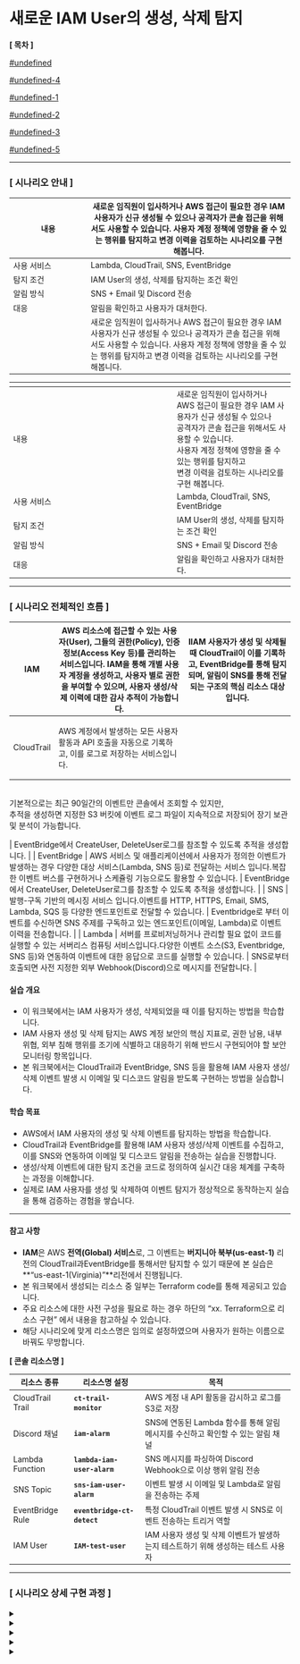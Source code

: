 # 새로운 IAM User의 생성, 삭제 탐지

**\[ 목차 ]**

[#undefined](iam-user.md#undefined "mention")

[#undefined-4](iam-user.md#undefined-4 "mention")

[#undefined-1](iam-user.md#undefined-1 "mention")

[#undefined-2](iam-user.md#undefined-2 "mention")

[#undefined-3](iam-user.md#undefined-3 "mention")

[#undefined-5](iam-user.md#undefined-5 "mention")

***

### **\[ 시나리오 안내 ]**

<table><thead><tr><th width="124.77783203125">내용</th><th>새로운 임직원이 입사하거나 AWS 접근이 필요한 경우 IAM 사용자가 신규 생성될 수 있으나 공격자가 콘솔 접근을 위해서도 사용할 수 있습니다. 사용자 계정 정책에 영향을 줄 수 있는 행위를 탐지하고 변경 이력을 검토하는 시나리오를 구현 해봅니다.</th></tr></thead><tbody><tr><td>사용 서비스</td><td>Lambda, CloudTrail, SNS, EventBridge</td></tr><tr><td>탐지 조건</td><td>IAM User의 생성, 삭제를 탐지하는 조건 확인</td></tr><tr><td>알림 방식</td><td>SNS + Email 및 Discord 전송</td></tr><tr><td>대응</td><td>알림을 확인하고 사용자가 대처한다.</td></tr><tr><td></td><td>새로운 임직원이 입사하거나 AWS 접근이 필요한 경우 IAM 사용자가 신규 생성될 수 있으나 공격자가 콘솔 접근을 위해서도 사용할 수 있습니다. 사용자 계정 정책에 영향을 줄 수 있는 행위를 탐지하고 변경 이력을 검토하는 시나리오를 구현 해봅니다.</td></tr></tbody></table>

<table data-header-hidden><thead><tr><th width="278.99993896484375"></th><th></th></tr></thead><tbody><tr><td>내용</td><td>새로운 임직원이 입사하거나 AWS 접근이 필요한 경우 IAM 사용자가 신규 생성될 수 있으나<br>공격자가 콘솔 접근을 위해서도 사용할 수 있습니다.<br>사용자 계정 정책에 영향을 줄 수 있는 행위를 탐지하고<br>변경 이력을 검토하는 시나리오를 구현 해봅니다.</td></tr><tr><td>사용 서비스</td><td>Lambda, CloudTrail, SNS, EventBridge</td></tr><tr><td>탐지 조건</td><td>IAM User의 생성, 삭제를 탐지하는 조건 확인</td></tr><tr><td>알림 방식</td><td>SNS + Email 및 Discord 전송</td></tr><tr><td>대응</td><td>알림을 확인하고 사용자가 대처한다.</td></tr></tbody></table>

***

### **\[ 시나리오 전체적인 흐름 ]**

| IAM         | AWS 리소스에 접근할 수 있는 사용자(User), 그들의 권한(Policy), 인증 정보(Access Key 등)를 관리하는 서비스입니다. IAM을 통해 개별 사용자 계정을 생성하고, 사용자 별로 권한을 부여할 수 있으며, 사용자 생성/삭제 이력에 대한 감사 추적이 가능합니다.                     | IIAM 사용자가 생성 및 삭제될 때 CloudTrail이 이를 기록하고, EventBridge를 통해 탐지되며, 알림이 SNS를 통해 전달되는 구조의 핵심 리소스 대상입니다. |
| ----------- | -------------------------------------------------------------------------------------------------------------------------------------------------------------------------------- | -------------------------------------------------------------------------------------------------- |
| CloudTrail  | <p>AWS 계정에서 발생하는 모든 사용자 활동과 API 호출을 자동으로 기록하고, 이를 로그로 저장하는 서비스입니다.
<br>기본적으로는 최근 90일간의 이벤트만 콘솔에서 조회할 수 있지만,
<br>추적을 생성하면 지정한 S3 버킷에 이벤트 로그 파일이 지속적으로 저장되어 장기 보관 및 분석이 가능합니다.</p> | EventBridge에서 CreateUser, DeleteUser로그를 참조할 수 있도록 추적을 생성합니다.                                       |
| EventBridge | AWS 서비스 및 애플리케이션에서 사용자가 정의한 이벤트가 발생하는 경우 다양한 대상 서비스(Lambda, SNS 등)로 전달하는 서비스 입니다.복잡한 이벤트 버스를 구현하거나 스케쥴링 기능으로도 활용할 수 있습니다.                                                        | EventBridge에서 CreateUser, DeleteUser로그를 참조할 수 있도록 추적을 생성합니다.                                       |
| SNS         | 발행-구독 기반의 메시징 서비스 입니다.이벤트를 HTTP, HTTPS, Email, SMS, Lambda, SQS 등 다양한 엔드포인트로 전달할 수 있습니다.                                                                                         | Eventbridge로 부터 이벤트를 수신하면 SNS 주제를 구독하고 있는 엔드포인트(이메일, Lambda)로 이벤트 이력을 전송합니다.                       |
| Lambda      | 서버를 프로비저닝하거나 관리할 필요 없이 코드를 실행할 수 있는 서버리스 컴퓨팅 서비스입니다.다양한 이벤트 소스(S3, Eventbridge, SNS 등)와 연동하여 이벤트에 대한 응답으로 코드를 실행할 수 있습니다.                                                        | SNS로부터 호출되면 사전 지정한 외부 Webhook(Discord)으로 메시지를 전달합니다.                                               |

#### 실습 개요

* 이 워크북에서는 IAM 사용자가 생성, 삭제되었을 때 이를 탐지하는 방법을 학습합니다.
* IAM 사용자 생성 및 삭제 탐지는 AWS 계정 보안의 핵심 지표로, 권한 남용, 내부 위협, 외부 침해 행위를 조기에 식별하고 대응하기 위해 반드시 구현되어야 할 보안 모니터링 항목입니다.
* 본 워크북에서는 CloudTrail과 EventBridge, SNS 등을 활용해 IAM 사용자 생성/삭제 이벤트 발생 시 이메일 및 디스코드 알림을 받도록 구현하는 방법을 실습합니다.

#### 학습 목표

* AWS에서 IAM 사용자의 생성 및 삭제 이벤트를 탐지하는 방법을 학습합니다.
* CloudTrail과 EventBridge를 활용해 IAM 사용자 생성/삭제 이벤트를 수집하고, 이를 SNS와 연동하여 이메일 및 디스코드 알림을 전송하는 실습을 진행합니다.
* 생성/삭제 이벤트에 대한 탐지 조건을 코드로 정의하여 실시간 대응 체계를 구축하는 과정을 이해합니다.
* 실제로 IAM 사용자를 생성 및 삭제하여 이벤트 탐지가 정상적으로 동작하는지 실습을 통해 검증하는 경험을 쌓습니다.

***

#### 참고 사항

* **IAM**은 AWS **전역(Global) 서비스**로, 그 이벤트는 **버지니아 북부(us-east-1)** 리전의 CloudTrail과EventBridge를 통해서만 탐지할 수 있기 때문에 본 실습은 \*\*“us-east-1(Virginia)”\*\*리전에서 진행됩니다.
* 본 워크북에서 생성되는 리소스 중 일부는 Terraform code를 통해 제공되고 있습니다.
* 주요 리소스에 대한 사전 구성을 필요로 하는 경우 하단의 “xx. Terraform으로 리소스 구현” 에서 내용을 참고하실 수 있습니다.
* 해당 시나리오에 맞게 리소스명은 임의로 설정하였으며 사용자가 원하는 이름으로 바꿔도 무방합니다.



**\[ 콘솔 리소스명 ]**

| **리소스 종류**       | **리소스명 설정**                 | **목적**                                             |
| ---------------- | --------------------------- | -------------------------------------------------- |
| CloudTrail Trail | **`ct-trail-monitor`**      | AWS 계정 내 API 활동을 감시하고 로그를 S3로 저장                   |
| Discord 채널       | **`iam-alarm`**             | SNS에 연동된 Lambda 함수를 통해 알림 메시지를 수신하고 확인할 수 있는 알림 채널 |
| Lambda Function  | **`lambda-iam-user-alarm`** | SNS 메시지를 파싱하여 Discord Webhook으로 이상 행위 알림 전송        |
| SNS Topic        | **`sns-iam-user-alarm`**    | 이벤트 발생 시 이메일 및 Lambda로 알림을 전송하는 주제                 |
| EventBridge Rule | **`eventbridge-ct-detect`** | 특정 CloudTrail 이벤트 발생 시 SNS로 이벤트 전송하는 트리거 역할        |
| IAM User         | **`IAM-test-user`**         | IAM 사용자 생성 및 삭제 이벤트가 발생하는지 테스트하기 위해 생성하는 테스트 사용자   |

***

### **\[ 시나리오 상세 구현 과정 ]**

<details>

<summary></summary>

STEP 1) CloudTrail 검색

<figure><img src="detection-and-alert-scenarios/root-account-login-alert/docs/.gitbook/assets/image (9).png" alt=""><figcaption></figcaption></figure>

<figure><img src="detection-and-alert-scenarios/root-account-login-alert/docs/.gitbook/assets/image (10).png" alt=""><figcaption></figcaption></figure>

AWS 계정 내에서 발생하는 API 호출 및 활동 내역을 자동으로 기록하고 추적하기 위해 버지니아 리전 선택 후 CloudTrail서비스로 이동한다.
\
해당 리전에 생성된 trail이 있을 경우, 추가 생성 없이 2번 단계 으로 넘어간다.



STEP 2 ) CloudTrail 생성

<figure><img src="detection-and-alert-scenarios/root-account-login-alert/docs/.gitbook/assets/image (91).png" alt=""><figcaption></figcaption></figure>

Create trail 버튼을 클릭해 사용할 추적을 생성한다.



\[ 추적 속성 선택 ]

<figure><img src="detection-and-alert-scenarios/root-account-login-alert/docs/.gitbook/assets/image (92).png" alt=""><figcaption></figcaption></figure>

CloudTrail 트레일(추적)의 기본 설정을 지정 후 **Next**버튼을 클릭한다.

**Log file SSE-KMS encryption은 S3 버킷에 로그가 업로드 될 때마다 알림**을 SNS로 보내는 용도이므로 체크 해제한다.

* **Trail name** : ct-trail-monitor
* **Storage location :** Create new S3 bucket
* **Additional settings**
  * **Log file validation :** Enabled 해제



\[ 로그 이벤트 선택 ]

<figure><img src="detection-and-alert-scenarios/root-account-login-alert/docs/.gitbook/assets/image (93).png" alt=""><figcaption></figcaption></figure>

로그 이벤트, 이벤트 관리 옵션 선택 후 **Next**버튼을 클릭한다.

* **Events** : Management events, Insights events
* **Management events - API activity :** Read, Write 체크



\[ 검토 및 생성 ]

<figure><img src="detection-and-alert-scenarios/root-account-login-alert/docs/.gitbook/assets/image (94).png" alt=""><figcaption></figcaption></figure>

각 단계 검토 후 Create trail 버튼을 클릭하면 추적이 생성된다.



STEP 3) 추적 생성 확인

<figure><img src="detection-and-alert-scenarios/root-account-login-alert/docs/.gitbook/assets/image (95).png" alt=""><figcaption></figcaption></figure>

대시보드에서 정상적으로 추적이 생성되었는지 확인한다.

</details>

<details>

<summary></summary>

STEP 1) Discord 채널 생성 및 WebHook 설정

\[ 채널 만들기 ]

<figure><img src="detection-and-alert-scenarios/root-account-login-alert/docs/.gitbook/assets/image (96).png" alt=""><figcaption></figcaption></figure>

IAM 사용자 생성/삭제 이벤트 알림을 수신할 채널을 만들어준다.

EventBridge 서비스 화면 오른쪽 상단의 EventBridge Rule을 선택하고 Create rule버튼을 클릭한다.

* **채널 이름** : **`iam-alarm`**



\[ 채널 편집 ]

<figure><img src="detection-and-alert-scenarios/root-account-login-alert/docs/.gitbook/assets/image (97).png" alt=""><figcaption></figcaption></figure>

위와 같이 생성된 채널에서 채널 편집을 클릭한다.



\[ 웹후크 연동 ]

<figure><img src="detection-and-alert-scenarios/root-account-login-alert/docs/.gitbook/assets/image (98).png" alt=""><figcaption></figcaption></figure>

왼쪽 상단의 설정 목록에서 연동 → 웹후크 만들기를 클릭하여 웹후크 봇을 만들어 준다.



<figure><img src="detection-and-alert-scenarios/root-account-login-alert/docs/.gitbook/assets/image (99).png" alt=""><figcaption></figcaption></figure>

**웹후크 URL 복사** 버튼을 클릭해 Lambda에서 사용할 URL을 복사한다.

* **이름** : WEBHOOK\_URL
* **채널** : **`#iam-alarm`** (앞서 생성한 채널 이름 선택)



STEP 2) Lambda 함수 생성

<figure><img src="detection-and-alert-scenarios/root-account-login-alert/docs/.gitbook/assets/image (100).png" alt=""><figcaption></figcaption></figure>

알람을 발송할 함수를 만들기 위해 AWS 콘솔에서 Lambda서비스로 이동한다.



<figure><img src="detection-and-alert-scenarios/root-account-login-alert/docs/.gitbook/assets/image (101).png" alt=""><figcaption></figcaption></figure>

Lambda 서비스 화면 오른쪽 상단의 Create a function 버튼을 클릭한다.



\[ 함수 생성 ]

<figure><img src="detection-and-alert-scenarios/root-account-login-alert/docs/.gitbook/assets/image (102).png" alt=""><figcaption></figcaption></figure>

함수 이름, 런타임 및 아키텍처를 지정하고 **Next**버튼을 클릭한다.

* **Author from scratch** 선택
* **Function name** : **`lambda-iam-user-alarm`**
* **Runtime** : Python 3.13
* **Architecture** : x86\_64



\[ 생성된 함수 확인 ]

<figure><img src="detection-and-alert-scenarios/root-account-login-alert/docs/.gitbook/assets/image (103).png" alt=""><figcaption></figcaption></figure>

정상적으로 Lambda함수가 생성되었는지 확인해준다.



STEP 3) 환경 변수 편집

<figure><img src="detection-and-alert-scenarios/root-account-login-alert/docs/.gitbook/assets/image (104).png" alt=""><figcaption></figcaption></figure>

이후 Configuration → Environment variables로 들어가서 Edit 버튼을 클릭한다.



\[ 환경 변수 추가 ]

<figure><img src="detection-and-alert-scenarios/root-account-login-alert/docs/.gitbook/assets/image (105).png" alt=""><figcaption></figcaption></figure>

Edit environment variables로 이동하여 Add environment variables 버튼을 클릭한다.



\[ 환경 변수에 키와 값 추가 ]

<figure><img src="detection-and-alert-scenarios/root-account-login-alert/docs/.gitbook/assets/image (106).png" alt=""><figcaption></figcaption></figure>

**Key, Value**를 다음과 같이 추가한 이후 **Save**버튼을 눌러 환경 변수를 추가해 준다.

* **Key, Value는 표를 참고**

| Key                   | **용도/설명**            | Value                                                                                           |
| --------------------- | -------------------- | ----------------------------------------------------------------------------------------------- |
| DISCORD\_WEBHOOK\_URL | 디스코드 알림용 Webhook URL | [https://discord.com/api/webhooks/\~\~\~](https://discord.com/api/webhooks/~~~) (알림 받을 웹후크 url) |



STEP 4) Lambda 코드 소스 편집

<figure><img src="detection-and-alert-scenarios/root-account-login-alert/docs/.gitbook/assets/image (107).png" alt=""><figcaption></figcaption></figure>

Code탭에서 Lambda python 코드를 작성 후 Deploy버튼을 클릭하여 배포해 준다.

```python
import json
import urllib3
import os
from datetime import datetime, timedelta

# HTTP 요청을 위한 객체 생성
http = urllib3.PoolManager()

# 환경 변수에서 Discord Webhook URL 불러오기
HOOK_URL = os.environ['DISCORD_WEBHOOK_URL'] # 위에서 정의한 key와 동일하게 작성

def lambda_handler(event, context):
    try:
        for record in event['Records']:
            # SNS 메시지 파싱
            sns_message_str = record['Sns']['Message']
            outer_msg = json.loads(sns_message_str)

            # CloudTrail 이벤트의 실제 내용은 'detail' 내부에 존재
            detail = outer_msg.get('detail', {})

            # 이벤트 정보 추출
            event_name = detail.get('eventName', 'Unknown')
            user = detail.get('userIdentity', {}).get('userName', 'Unknown')
            source_ip = detail.get('sourceIPAddress', 'Unknown')
            event_time_utc = detail.get('eventTime', '')[:19]

            # 시간 변환 (UTC → KST)
            try:
                event_time_kst = datetime.strptime(event_time_utc, '%Y-%m-%dT%H:%M:%S') + timedelta(hours=9)
                time_str = event_time_kst.strftime('%Y-%m-%d %H:%M:%S') + " (KST)"
            except:
                time_str = 'Unknown'

            # Discord 메시지 구성
            discord_msg = {
                "content": f"**[ IAM 이벤트 탐지 ]**\\n"
                           f"- 이벤트 이름: `{event_name}`\\n"
                           f"- 사용자: `{user}`\\n"
                           f"- IP: `{source_ip}`\\n"
                           f"- 시간: `{time_str}`"
            }

            # 전송
            encoded_msg = json.dumps(discord_msg).encode("utf-8")
            response = http.request(
                "POST",
                HOOK_URL,
                body=encoded_msg,
                headers={"Content-Type": "application/json"}
            )

            print(f"Discord 응답 상태: {response.status}")
        
        return {"statusCode": 200, "body": "Success"}

    except Exception as e:
        print(f"에러 발생: {str(e)}")
        return {"statusCode": 500, "body": "Error"}

```

</details>

<details>

<summary></summary>

STEP 1) SNS 검색

<figure><img src="detection-and-alert-scenarios/root-account-login-alert/docs/.gitbook/assets/image (108).png" alt=""><figcaption></figcaption></figure>

알람을 전송 받을 주제 및 구독을 생성하기 위해 SNS 서비스로 이동한다.



STEP 2) 주제 생성

<figure><img src="detection-and-alert-scenarios/root-account-login-alert/docs/.gitbook/assets/image (109).png" alt=""><figcaption></figcaption></figure>

좌측 탭에서 Topic으로 이동 후 Create topic 버튼을 클릭한다.





<figure><img src="detection-and-alert-scenarios/root-account-login-alert/docs/.gitbook/assets/image (110).png" alt=""><figcaption></figcaption></figure>

* **Type** : Standard(표준)
* **Name** : **`sns-iam-user-alarm`**



STEP 3) Email 구독 생성

<figure><img src="detection-and-alert-scenarios/root-account-login-alert/docs/.gitbook/assets/image (111).png" alt=""><figcaption></figcaption></figure>

생성된 주제 확인 후 Create subscription 버튼을 클릭한다.



\[ 구독 생성 - 세부사항 ]

<figure><img src="detection-and-alert-scenarios/root-account-login-alert/docs/.gitbook/assets/image (112).png" alt=""><figcaption></figcaption></figure>

* **Protocol** : email
* **Endpoint** : 알람 받을 이메일 주소



STEP 4) 구독한 이메일 인증

<figure><img src="detection-and-alert-scenarios/root-account-login-alert/docs/.gitbook/assets/image (113).png" alt=""><figcaption></figcaption></figure>

생성된 구독을 확인하면 Status가 Pending Confirmation(확인 대기 중)이다.

입력한 메일 주소로 온 확인 메일을 통해 인증을 진행한다.



\[ 이메일 인증 ]

<figure><img src="detection-and-alert-scenarios/root-account-login-alert/docs/.gitbook/assets/image (114).png" alt=""><figcaption></figcaption></figure>

<figure><img src="detection-and-alert-scenarios/root-account-login-alert/docs/.gitbook/assets/image (115).png" alt=""><figcaption></figcaption></figure>

<figure><img src="detection-and-alert-scenarios/root-account-login-alert/docs/.gitbook/assets/image (116).png" alt=""><figcaption></figcaption></figure>

Subscription Confirmation 메일의 Confirm subscription 하이퍼링크를 눌러 접속하면 SNS 구독 등록이 완료된다.



STEP 5) Lambda 구독 생성

<figure><img src="detection-and-alert-scenarios/root-account-login-alert/docs/.gitbook/assets/image (118).png" alt=""><figcaption></figcaption></figure>

디스코드로 알림을 보내기 위해 위에서 만든 Lambda 구독을 추가 생성한다.



<figure><img src="detection-and-alert-scenarios/root-account-login-alert/docs/.gitbook/assets/image (117).png" alt=""><figcaption></figcaption></figure>

* **Protocol** : AWS Lambda
* **Endpoint** : 위에서 생성한 Lambda (**`lambda-iam-user-alarm`**) 선택

</details>

<details>

<summary></summary>

STEP 1) EventBridge 검색

<figure><img src="detection-and-alert-scenarios/root-account-login-alert/docs/.gitbook/assets/image (119).png" alt=""><figcaption></figcaption></figure>

Lambda 함수를 주기적으로 실행하기 위해 EventBridge 서비스로 이동한다.



STEP 2) EventBridge 생성

<figure><img src="detection-and-alert-scenarios/root-account-login-alert/docs/.gitbook/assets/image (120).png" alt=""><figcaption></figcaption></figure>



EventBridge 서비스 화면 오른쪽 상단의 EventBridge Rule을 선택하고 Create rule버튼을 클릭한다.



\[ 상세 규칙 설정 ]

<figure><img src="detection-and-alert-scenarios/root-account-login-alert/docs/.gitbook/assets/image (121).png" alt=""><figcaption></figcaption></figure>

규칙 이름, 설명, Event bus 종류, 규칙 유형(이벤트 패턴 기반 or 스케줄 기반) 설정 후 **Next버튼**을 클릭한다.

* **Name** : **`eventbridge-iam-user-change`**
* **Event Bus** : default
* **Rule Type** : Rule with an event pattern (이벤트 패턴이 있는 규칙)



\[ 이벤트 패턴 작성 ]

<figure><img src="detection-and-alert-scenarios/root-account-login-alert/docs/.gitbook/assets/image (122).png" alt=""><figcaption></figcaption></figure>

탐지할 이벤트 조건을 설정을 설정하고 **Next**버튼을 클릭한다.

* **Event Source :** Other
*   **Event pattern** : Custom pattern (JSON editor)

    사용자가 원하는 조건만 감지할 수 있도록 JSON으로 직접 작성
*   IAM 사용자 생성/삭제를 탐지하는 JSON 코드

    ```json
    {
      "source": ["aws.iam"],
      "detail-type": ["AWS API Call via CloudTrail"],
      "detail": {
        "eventSource": ["iam.amazonaws.com"],
        "eventName": ["CreateUser", "DeleteUser"]
      }
    }
    ```

**\[ 설정한 이벤트 안내 ]**

| 이벤트 이름           | 설명         | **탐지 목적**                      |
| ---------------- | ---------- | ------------------------------ |
| **`CreateUser`** | IAM 사용자 생성 | **생성 탐지** - 권한 남용, 내부 위협행위 식별  |
| **`DeleteUser`** | IAM 사용자 삭제 | **삭제 탐지** - 사용자를 없애려는 공격 행위 식별 |
| \</aside>        |            |                                |



\[ 대상 선택 ]

<figure><img src="detection-and-alert-scenarios/root-account-login-alert/docs/.gitbook/assets/image (123).png" alt=""><figcaption></figcaption></figure>

이벤트가 감지되었을 때 실행할 대상 지정하고 **Next**버튼을 클릭한다.

* **Target Types** : AWS service
* **Select a target** : SNS topic
* **Target location** : Target in this account
* **Topic** : 앞서 생성한 sns topic 선택(**`sns-iam-user-alarm`**)
* **Execution role** : Create a new role for this specific resources (이 특정 리소스에 대해 역할 생성)
* **Role name** : 자동 할당



\[ 태그 구성 (선택) ]

<figure><img src="detection-and-alert-scenarios/root-account-login-alert/docs/.gitbook/assets/image (124).png" alt=""><figcaption></figcaption></figure>

태그 구성은 선택 사항이므로 Next버튼을 클릭한다.



\[ 검토 및 생성 ]

<figure><img src="detection-and-alert-scenarios/root-account-login-alert/docs/.gitbook/assets/image (125).png" alt=""><figcaption></figcaption></figure>

설정 내용 최종 확인 후 **Create rule**버튼을 클릭한다.

* status - **enabled** 확인



STEP 3) 생성된 규칙 확인

<figure><img src="detection-and-alert-scenarios/root-account-login-alert/docs/.gitbook/assets/image (126).png" alt=""><figcaption></figcaption></figure>

<figure><img src="detection-and-alert-scenarios/root-account-login-alert/docs/.gitbook/assets/image (127).png" alt=""><figcaption></figcaption></figure>

규칙이 정상적으로 생성되었는지 확인한다.

</details>

<details>

<summary></summary>

> IAM 콘솔에서 사용자를 생성하고 삭제하면서 이벤트를 발생시킨다.

**\[ 탐지 이벤트 안내 ]**

| 이벤트 이름           | 설명         | **탐지 목적**                      |
| ---------------- | ---------- | ------------------------------ |
| **`CreateUser`** | IAM 사용자 생성 | **생성 탐지** - 권한 남용, 내부 위협행위 식별  |
| **`DeleteUser`** | IAM 사용자 삭제 | **삭제 탐지** - 사용자를 없애려는 공격 행위 식별 |



<figure><img src="detection-and-alert-scenarios/root-account-login-alert/docs/.gitbook/assets/image.png" alt=""><figcaption></figcaption></figure>

이벤트 테스트를 위해 IAM 콘솔로 이동한다.



\[CreateUser이벤트 발생 ]

<figure><img src="detection-and-alert-scenarios/root-account-login-alert/docs/.gitbook/assets/image (1).png" alt=""><figcaption></figcaption></figure>

좌측 탭에서 Users를 선택 후 Create User 버튼을 클릭한다.



<figure><img src="detection-and-alert-scenarios/root-account-login-alert/docs/.gitbook/assets/image (2).png" alt=""><figcaption></figcaption></figure>

<figure><img src="detection-and-alert-scenarios/root-account-login-alert/docs/.gitbook/assets/image (3).png" alt=""><figcaption></figcaption></figure>

아래 사항 외에는 기본값 그대로 진행한 후 **Create User버튼**을 눌러 테스트 사용자를 생성한다.

* Name : **`IAM-test-user`**



\[DeleteUser이벤트 발생 ]

<figure><img src="detection-and-alert-scenarios/root-account-login-alert/docs/.gitbook/assets/image (4).png" alt=""><figcaption></figcaption></figure>

앞서 만든 사용자를 체크한 후 Delete버튼을 클릭해 삭제한다.



\[ CloudTrail에서 이벤트 발생 기록 확인 ]

<figure><img src="detection-and-alert-scenarios/root-account-login-alert/docs/.gitbook/assets/image (5).png" alt=""><figcaption></figcaption></figure>

<figure><img src="detection-and-alert-scenarios/root-account-login-alert/docs/.gitbook/assets/image (6).png" alt=""><figcaption></figcaption></figure>

IAM 사용자를 생성 하고 삭제하면서 CloudTrail에 CreaterUser, DeleteUser 이벤트가 기록된 것을 확인할 수 있다.



\[ Email 알림 확인 ]

<figure><img src="detection-and-alert-scenarios/root-account-login-alert/docs/.gitbook/assets/image (7).png" alt=""><figcaption></figcaption></figure>



\[ Discord 알림 확인 ]

<figure><img src="detection-and-alert-scenarios/root-account-login-alert/docs/.gitbook/assets/image (8).png" alt=""><figcaption></figcaption></figure>



</details>

